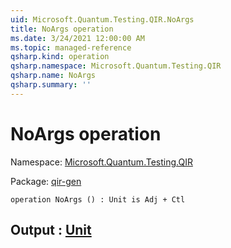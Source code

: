 ```yaml
---
uid: Microsoft.Quantum.Testing.QIR.NoArgs
title: NoArgs operation
ms.date: 3/24/2021 12:00:00 AM
ms.topic: managed-reference
qsharp.kind: operation
qsharp.namespace: Microsoft.Quantum.Testing.QIR
qsharp.name: NoArgs
qsharp.summary: ''
---
```


# NoArgs operation

Namespace: [Microsoft.Quantum.Testing.QIR](xref:Microsoft.Quantum.Testing.QIR)

Package: [qir-gen](https://nuget.org/packages/qir-gen)




```qsharp
operation NoArgs () : Unit is Adj + Ctl
```


## Output : [Unit](xref:microsoft.quantum.lang-ref.unit)

